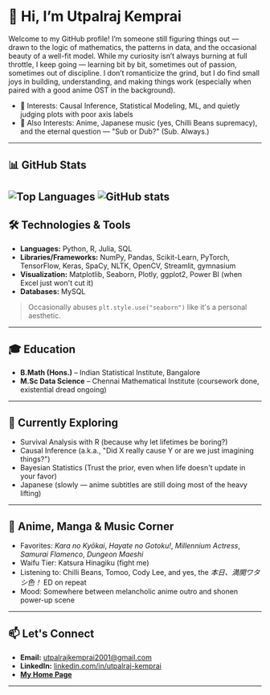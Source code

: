 # 👋 Hi, I’m Utpalraj Kemprai

Welcome to my GitHub profile! I’m someone still figuring things out — drawn to the logic of mathematics, the patterns in data, and the occasional beauty of a well-fit model. While my curiosity isn’t always burning at full throttle, I keep going — learning bit by bit, sometimes out of passion, sometimes out of discipline. I don’t romanticize the grind, but I do find small joys in building, understanding, and making things work (especially when paired with a good anime OST in the background).

- 👀 Interests: Causal Inference, Statistical Modeling, ML, and quietly judging plots with poor axis labels  
- 🌸 Also Interests: Anime, Japanese music (yes, Chilli Beans supremacy), and the eternal question — "Sub or Dub?" (Sub. Always.)

---

## 📊 GitHub Stats

![Top Languages](https://github-readme-stats.vercel.app/api/top-langs/?username=U1Kemp&layout=compact&theme=vision-friendly-dark&langs_count=10&title_color=ff5733&text_color=c9d1d9&bg_color=0d1117&border_color=4c8eda)
![GitHub stats](https://github-readme-stats.vercel.app/api?username=U1Kemp&layout=compact&theme=vision-friendly-dark&langs_count=8&title_color=ff5733&text_color=c9d1d9&bg_color=0d1117&border_color=4c8eda)
---

## 🛠️ Technologies & Tools

- **Languages:** Python, R, Julia, SQL  
- **Libraries/Frameworks:** NumPy, Pandas, Scikit-Learn, PyTorch, TensorFlow, Keras, SpaCy, NLTK, OpenCV, Streamlit, gymnasium  
- **Visualization:** Matplotlib, Seaborn, Plotly, ggplot2, Power BI (when Excel just won't cut it)  
- **Databases:** MySQL  

> Occasionally abuses `plt.style.use("seaborn")` like it's a personal aesthetic.

---

## 🎓 Education

- **B.Math (Hons.)** – Indian Statistical Institute, Bangalore  
- **M.Sc Data Science** – Chennai Mathematical Institute (coursework done, existential dread ongoing)

---

## 🌱 Currently Exploring

- Survival Analysis with R (because why let lifetimes be boring?)  
- Causal Inference (a.k.a., "Did X really cause Y or are we just imagining things?")  
- Bayesian Statistics (Trust the prior, even when life doesn't update in your favor)
- Japanese (slowly — anime subtitles are still doing most of the heavy lifting)

---

## 💬 Anime, Manga & Music Corner

- Favorites: *Kara no Kyōkai*, *Hayate no Gotoku!*, *Millennium Actress*, *Samurai Flamenco*, *Dungeon Maeshi*  
- Waifu Tier: Katsura Hinagiku (fight me)  
- Listening to: Chilli Beans, Tomoo, Cody Lee, and yes, the *本日、満開ワタシ色！* ED on repeat  
- Mood: Somewhere between melancholic anime outro and shonen power-up scene

---

## 📫 Let's Connect

- **Email:** [utpalrajkemprai2001@gmail.com](mailto:utpalrajkemprai2001@gmail.com)  
- **LinkedIn:** [linkedin.com/in/utpalraj-kemprai](https://www.linkedin.com/in/utpalraj-kemprai-89245a251/)  
- **[My Home Page](https://u1kemp.github.io)**

---

<!---
U1Kemp/U1Kemp is a ✨ special ✨ repository because its `README.md` (this file) appears on your GitHub profile.
You can click the Preview link to take a look at your changes.
--->

